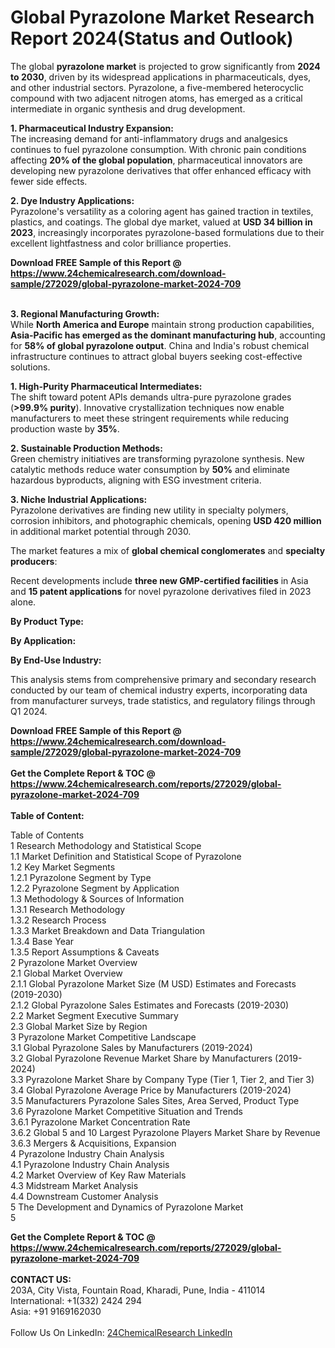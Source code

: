 <h1>Global Pyrazolone Market Research Report 2024(Status and Outlook)</h1><p>The global <strong>pyrazolone market</strong> is projected to grow significantly from <strong>2024 to 2030</strong>, driven by its widespread applications in pharmaceuticals, dyes, and other industrial sectors. Pyrazolone, a five-membered heterocyclic compound with two adjacent nitrogen atoms, has emerged as a critical intermediate in organic synthesis and drug development.</p><p><strong>1. Pharmaceutical Industry Expansion:</strong><br>
The increasing demand for anti-inflammatory drugs and analgesics continues to fuel pyrazolone consumption. With chronic pain conditions affecting <strong>20% of the global population</strong>, pharmaceutical innovators are developing new pyrazolone derivatives that offer enhanced efficacy with fewer side effects.</p><p><strong>2. Dye Industry Applications:</strong><br>
Pyrazolone's versatility as a coloring agent has gained traction in textiles, plastics, and coatings. The global dye market, valued at <strong>USD 34 billion in 2023</strong>, increasingly incorporates pyrazolone-based formulations due to their excellent lightfastness and color brilliance properties.</p><div><b>Download FREE Sample of this Report @ 
            <a href="https://www.24chemicalresearch.com/download-sample/272029/global-pyrazolone-market-2024-709">
            https://www.24chemicalresearch.com/download-sample/272029/global-pyrazolone-market-2024-709</a></b></div><br><p><strong>3. Regional Manufacturing Growth:</strong><br>
While <strong>North America and Europe</strong> maintain strong production capabilities, <strong>Asia-Pacific has emerged as the dominant manufacturing hub</strong>, accounting for <strong>58% of global pyrazolone output</strong>. China and India's robust chemical infrastructure continues to attract global buyers seeking cost-effective solutions.</p><p><strong>1. High-Purity Pharmaceutical Intermediates:</strong><br>
The shift toward potent APIs demands ultra-pure pyrazolone grades (<strong>&gt;99.9% purity</strong>). Innovative crystallization techniques now enable manufacturers to meet these stringent requirements while reducing production waste by <strong>35%</strong>.</p><p><strong>2. Sustainable Production Methods:</strong><br>
Green chemistry initiatives are transforming pyrazolone synthesis. New catalytic methods reduce water consumption by <strong>50%</strong> and eliminate hazardous byproducts, aligning with ESG investment criteria.</p><p><strong>3. Niche Industrial Applications:</strong><br>
Pyrazolone derivatives are finding new utility in specialty polymers, corrosion inhibitors, and photographic chemicals, opening <strong>USD 420 million</strong> in additional market potential through 2030.</p><p>The market features a mix of <strong>global chemical conglomerates</strong> and <strong>specialty producers</strong>:</p><p>Recent developments include <strong>three new GMP-certified facilities</strong> in Asia and <strong>15 patent applications</strong> for novel pyrazolone derivatives filed in 2023 alone.</p><p><strong>By Product Type:</strong></p><p><strong>By Application:</strong></p><p><strong>By End-Use Industry:</strong></p><p>This analysis stems from comprehensive primary and secondary research conducted by our team of chemical industry experts, incorporating data from manufacturer surveys, trade statistics, and regulatory filings through Q1 2024.</p><div><b>Download FREE Sample of this Report @ 
            <a href="https://www.24chemicalresearch.com/download-sample/272029/global-pyrazolone-market-2024-709">
            https://www.24chemicalresearch.com/download-sample/272029/global-pyrazolone-market-2024-709</a></b></div><br><div><b>Get the Complete Report & TOC @ 
            <a href="https://www.24chemicalresearch.com/reports/272029/global-pyrazolone-market-2024-709">
            https://www.24chemicalresearch.com/reports/272029/global-pyrazolone-market-2024-709</a></b></div><br>
            <b>Table of Content:</b><p>Table of Contents<br />
1 Research Methodology and Statistical Scope<br />
1.1 Market Definition and Statistical Scope of Pyrazolone<br />
1.2 Key Market Segments<br />
1.2.1 Pyrazolone Segment by Type<br />
1.2.2 Pyrazolone Segment by Application<br />
1.3 Methodology & Sources of Information<br />
1.3.1 Research Methodology<br />
1.3.2 Research Process<br />
1.3.3 Market Breakdown and Data Triangulation<br />
1.3.4 Base Year<br />
1.3.5 Report Assumptions & Caveats<br />
2 Pyrazolone Market Overview<br />
2.1 Global Market Overview<br />
2.1.1 Global Pyrazolone Market Size (M USD) Estimates and Forecasts (2019-2030)<br />
2.1.2 Global Pyrazolone Sales Estimates and Forecasts (2019-2030)<br />
2.2 Market Segment Executive Summary<br />
2.3 Global Market Size by Region<br />
3 Pyrazolone Market Competitive Landscape<br />
3.1 Global Pyrazolone Sales by Manufacturers (2019-2024)<br />
3.2 Global Pyrazolone Revenue Market Share by Manufacturers (2019-2024)<br />
3.3 Pyrazolone Market Share by Company Type (Tier 1, Tier 2, and Tier 3)<br />
3.4 Global Pyrazolone Average Price by Manufacturers (2019-2024)<br />
3.5 Manufacturers Pyrazolone Sales Sites, Area Served, Product Type<br />
3.6 Pyrazolone Market Competitive Situation and Trends<br />
3.6.1 Pyrazolone Market Concentration Rate<br />
3.6.2 Global 5 and 10 Largest Pyrazolone Players Market Share by Revenue<br />
3.6.3 Mergers & Acquisitions, Expansion<br />
4 Pyrazolone Industry Chain Analysis<br />
4.1 Pyrazolone Industry Chain Analysis<br />
4.2 Market Overview of Key Raw Materials<br />
4.3 Midstream Market Analysis<br />
4.4 Downstream Customer Analysis<br />
5 The Development and Dynamics of Pyrazolone Market <br />
5</p><div><b>Get the Complete Report & TOC @ 
            <a href="https://www.24chemicalresearch.com/reports/272029/global-pyrazolone-market-2024-709">
            https://www.24chemicalresearch.com/reports/272029/global-pyrazolone-market-2024-709</a></b></div><br><b>CONTACT US:</b><br>
            203A, City Vista, Fountain Road, Kharadi, Pune, India - 411014<br>
            International: +1(332) 2424 294<br>
            Asia: +91 9169162030 <br><br>
            Follow Us On LinkedIn: <a href="https://www.linkedin.com/company/24chemicalresearch/">24ChemicalResearch LinkedIn</a>